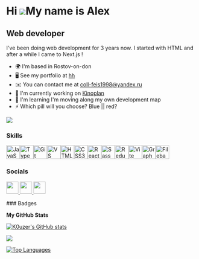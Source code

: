 Hi ![](https://user-images.githubusercontent.com/18350557/176309783-0785949b-9127-417c-8b55-ab5a4333674e.gif)My name is Alex
============================================================================================================================

Web developer
-------------

I've been doing web development for 3 years now. I started with HTML and after a while I came to Next.js !

* 🌍  I'm based in Rostov-on-don
* 🖥️  See my portfolio at [hh](http://spb.hh.ru/resume/459680a5ff09245b620039ed1f6265786e6762)
* ✉️  You can contact me at [coll-feis1998@yandex.ru](mailto:coll-feis1998@yandex.ru)
* 🚀  I'm currently working on [Kinoplan](http://github.com/K0uzer/kinoplan)
* 🧠  I'm learning I'm moving along my own development map
* ⚡  Which pill will you choose? Blue || red?

<a href="https://www.github.com/K0uzer" target="_blank" rel="noreferrer"><img
src="https://img.shields.io/github/followers/K0uzer?logo=github&style=for-the-badge&color=22c55e&labelColor=581c87" /></a>
### Skills

<p align="left">
<a href="https://developer.mozilla.org/en-US/docs/Web/JavaScript" target="_blank" rel="noreferrer"><img src="https://raw.githubusercontent.com/danielcranney/readme-generator/main/public/icons/skills/javascript-colored.svg" width="36" height="36" alt="JavaScript" /></a><a href="https://www.typescriptlang.org/" target="_blank" rel="noreferrer"><img src="https://raw.githubusercontent.com/danielcranney/readme-generator/main/public/icons/skills/typescript-colored.svg" width="36" height="36" alt="TypeScript" /></a><a href="https://git-scm.com/" target="_blank" rel="noreferrer"><img src="https://raw.githubusercontent.com/danielcranney/readme-generator/main/public/icons/skills/git-colored.svg" width="36" height="36" alt="Git" /></a><a href="https://code.visualstudio.com/" target="_blank" rel="noreferrer"><img src="https://raw.githubusercontent.com/danielcranney/readme-generator/main/public/icons/skills/visualstudiocode.svg" width="36" height="36" alt="VS Code" /></a><a href="https://developer.mozilla.org/en-US/docs/Glossary/HTML5" target="_blank" rel="noreferrer"><img src="https://raw.githubusercontent.com/danielcranney/readme-generator/main/public/icons/skills/html5-colored.svg" width="36" height="36" alt="HTML5" /></a><a href="https://www.w3.org/TR/CSS/#css" target="_blank" rel="noreferrer"><img src="https://raw.githubusercontent.com/danielcranney/readme-generator/main/public/icons/skills/css3-colored.svg" width="36" height="36" alt="CSS3" /></a><a href="https://reactjs.org/" target="_blank" rel="noreferrer"><img src="https://raw.githubusercontent.com/danielcranney/readme-generator/main/public/icons/skills/react-colored.svg" width="36" height="36" alt="React" /></a><a href="https://sass-lang.com/" target="_blank" rel="noreferrer"><img src="https://raw.githubusercontent.com/danielcranney/readme-generator/main/public/icons/skills/sass-colored.svg" width="36" height="36" alt="Sass" /></a><a href="https://redux.js.org/" target="_blank" rel="noreferrer"><img src="https://raw.githubusercontent.com/danielcranney/readme-generator/main/public/icons/skills/redux-colored.svg" width="36" height="36" alt="Redux" /></a><a href="https://vitejs.dev/" target="_blank" rel="noreferrer"><img src="https://raw.githubusercontent.com/danielcranney/readme-generator/main/public/icons/skills/vite-colored.svg" width="36" height="36" alt="Vite" /></a><a href="https://graphql.org/" target="_blank" rel="noreferrer"><img src="https://raw.githubusercontent.com/danielcranney/readme-generator/main/public/icons/skills/graphql-colored.svg" width="36" height="36" alt="GraphQL" /></a><a href="https://filebase.com/" target="_blank" rel="noreferrer"><img src="https://raw.githubusercontent.com/danielcranney/readme-generator/main/public/icons/skills/filebase-colored.svg" width="36" height="36" alt="Filebase" /></a>
</p>

### Socials

<p align="left"> <a href="https://discord.com/users/K0uzer#1931j" target="_blank" rel="noreferrer"> <picture> <source media="(prefers-color-scheme: dark)" srcset="https://raw.githubusercontent.com/danielcranney/readme-generator/main/public/icons/socials/discord-dark.svg" /> <source media="(prefers-color-scheme: light)" srcset="https://raw.githubusercontent.com/danielcranney/readme-generator/main/public/icons/socials/discord.svg" /> <img src="https://raw.githubusercontent.com/danielcranney/readme-generator/main/public/icons/socials/discord.svg" width="32" height="32" /> </picture> </a> <a href="https://www.github.com/K0uzer" target="_blank" rel="noreferrer"> <picture> <source media="(prefers-color-scheme: dark)" srcset="https://raw.githubusercontent.com/danielcranney/readme-generator/main/public/icons/socials/github-dark.svg" /> <source media="(prefers-color-scheme: light)" srcset="https://raw.githubusercontent.com/danielcranney/readme-generator/main/public/icons/socials/github.svg" /> <img src="https://raw.githubusercontent.com/danielcranney/readme-generator/main/public/icons/socials/github.svg" width="32" height="32" /> </picture> </a> <a href="http://www.instagram.com/aleksandr.v.ganin" target="_blank" rel="noreferrer"> <picture> <source media="(prefers-color-scheme: dark)" srcset="https://raw.githubusercontent.com/danielcranney/readme-generator/main/public/icons/socials/instagram-dark.svg" /> <source media="(prefers-color-scheme: light)" srcset="https://raw.githubusercontent.com/danielcranney/readme-generator/main/public/icons/socials/instagram.svg" /> <img src="https://raw.githubusercontent.com/danielcranney/readme-generator/main/public/icons/socials/instagram.svg" width="32" height="32" /> </picture> </a></p>
### Badges

<b>My GitHub Stats</b>

<a href="http://www.github.com/K0uzer"><img src="https://github-readme-stats.vercel.app/api?username=K0uzer&show_icons=true&hide=stars,contribs&count_private=true&title_color=ffffff&text_color=ffffff&icon_color=22c55e&bg_color=581c87&hide_border=true&show_icons=true" alt="K0uzer's GitHub stats" /></a>

<a href="http://www.github.com/K0uzer"><img src="https://github-readme-streak-stats.herokuapp.com/?user=K0uzer&stroke=ffffff&background=581c87&ring=ffffff&fire=ffffff&currStreakNum=ffffff&currStreakLabel=ffffff&sideNums=ffffff&sideLabels=ffffff&dates=ffffff&hide_border=true" /></a>

<a href="https://github.com/K0uzer" align="left"><img src="https://github-readme-stats.vercel.app/api/top-langs/?username=K0uzer&langs_count=10&title_color=ffffff&text_color=ffffff&icon_color=22c55e&bg_color=581c87&hide_border=true&locale=en&custom_title=Top%20%Languages" alt="Top Languages" /></a>
